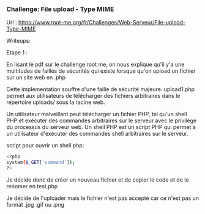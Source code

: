 ### Challenge: File upload - Type MIME

Url :  https://www.root-me.org/fr/Challenges/Web-Serveur/File-upload-Type-MIME

Writeups:

Etape 1 :

En lisant le pdf sur le challenge root me, on nous explique qu'il y'a une multitudes de failles de sécurités
qui existe lorsque qu'on upload un fichier sur un site web en .php

Cette implémentation souffre d'une faille de sécurité majeure. upload1.php permet aux utilisateurs de télécharger des fichiers arbitraires dans le répertoire uploads/ sous la racine web. 

Un utilisateur malveillant peut télécharger un fichier PHP, tel qu'un shell PHP et exécuter des commandes arbitraires sur le serveur avec le privilège du processus du serveur web. Un shell PHP est un script PHP qui permet à un utilisateur d'exécuter des commandes shell arbitraires sur le serveur.

script pour ouvrir un shell php:
```BASH
<?php
system($_GET['command']);
?>
``` 
Je décide donc de créer un nouveau fichier et de copier le code et de le renomer en test.php

Je décide de l'uploader mais le fichier n'est pas accepté car ce n'est pas un format .jpg .gif ou .png 


